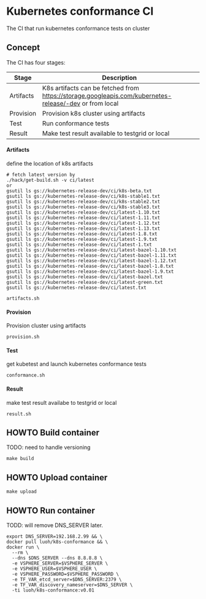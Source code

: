 # Kubernetes conformance CI 
The CI that run kubernetes conformance tests on cluster

## Concept
The CI has four stages:

| Stage  | Description |
|------|-------------|
| Artifacts | K8s artifacts can be fetched from https://storage.googleapis.com/kubernetes-release/-dev or from local |
| Provision | Provision k8s cluster using artifacts | 
| Test | Run conformance tests|
| Result | Make test result available to testgrid or local |

#### Artifacts
define the location of k8s artifacts
```
# fetch latest version by  
./hack/get-build.sh -v ci/latest
or
gsutil ls gs://kubernetes-release-dev/ci/k8s-beta.txt
gsutil ls gs://kubernetes-release-dev/ci/k8s-stable1.txt
gsutil ls gs://kubernetes-release-dev/ci/k8s-stable2.txt
gsutil ls gs://kubernetes-release-dev/ci/k8s-stable3.txt
gsutil ls gs://kubernetes-release-dev/ci/latest-1.10.txt
gsutil ls gs://kubernetes-release-dev/ci/latest-1.11.txt
gsutil ls gs://kubernetes-release-dev/ci/latest-1.12.txt
gsutil ls gs://kubernetes-release-dev/ci/latest-1.13.txt
gsutil ls gs://kubernetes-release-dev/ci/latest-1.8.txt
gsutil ls gs://kubernetes-release-dev/ci/latest-1.9.txt
gsutil ls gs://kubernetes-release-dev/ci/latest-1.txt
gsutil ls gs://kubernetes-release-dev/ci/latest-bazel-1.10.txt
gsutil ls gs://kubernetes-release-dev/ci/latest-bazel-1.11.txt
gsutil ls gs://kubernetes-release-dev/ci/latest-bazel-1.12.txt
gsutil ls gs://kubernetes-release-dev/ci/latest-bazel-1.8.txt
gsutil ls gs://kubernetes-release-dev/ci/latest-bazel-1.9.txt
gsutil ls gs://kubernetes-release-dev/ci/latest-bazel.txt
gsutil ls gs://kubernetes-release-dev/ci/latest-green.txt
gsutil ls gs://kubernetes-release-dev/ci/latest.txt
```

```
artifacts.sh
```

#### Provision
Provision cluster using artifacts
```
provision.sh 
```

#### Test
get kubetest and launch kubernetes conformance tests
```
conformance.sh
```

#### Result
make test result availabe to testgrid or local
```
result.sh
```

## HOWTO Build container
TODO: need to handle versioning
```
make build

```

## HOWTO Upload container
```
make upload
```

## HOWTO Run container
TODD: will remove DNS_SERVER later.
```
export DNS_SERVER=192.168.2.99 && \
docker pull luoh/k8s-conformance && \
docker run \
  --rm \
  --dns $DNS_SERVER --dns 8.8.8.8 \
  -e VSPHERE_SERVER=$VSPHERE_SERVER \
  -e VSPHERE_USER=$VSPHERE_USER \
  -e VSPHERE_PASSWORD=$VSPHERE_PASSWORD \
  -e TF_VAR_etcd_server=$DNS_SERVER:2379 \
  -e TF_VAR_discovery_nameserver=$DNS_SERVER \
  -ti luoh/k8s-conformance:v0.01
```





